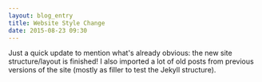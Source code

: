 ```yaml
---
layout: blog_entry
title: Website Style Change
date: 2015-08-23 09:30
---
```

Just a quick update to mention what's already obvious: the new site structure/layout is finished! I also imported a lot of old posts from previous versions of the site (mostly as filler to test the Jekyll structure).